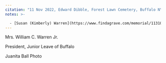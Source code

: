 ```yaml
---
citation: "11 Nov 2022, Edward Dibble, Forest Lawn Cemetery, Buffalo NY, personal correspondence."
notes: >-

  - [Susan (Kimberly) Warren](https://www.findagrave.com/memorial/113109305/susan-kimberly) (06 Nov 1897 to 27 Jan 1980).
---
```


Mrs. William C. Warren Jr. 

President, Junior Leave of Buffalo
 
Juanita Ball Photo
